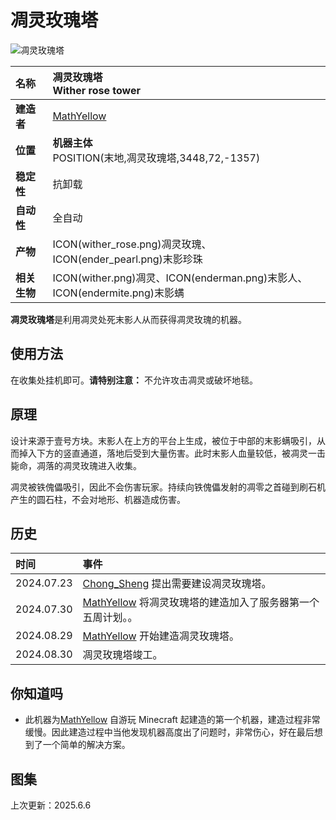 # **凋灵玫瑰塔**
![凋灵玫瑰塔](images/wither_rose_tower.png)

|**名称**|**凋灵玫瑰塔<br>Wither rose tower**|
|:-|:-|
|**建造者**|[MathYellow](?player/MathYellow)|
|**位置**|**机器主体**<br>POSITION(末地,凋灵玫瑰塔,3448,72,-1357)|
|**稳定性**|抗卸载|
|**自动性**|全自动|
|**产物**|ICON(wither_rose.png)凋灵玫瑰、ICON(ender_pearl.png)末影珍珠|
|**相关生物**|ICON(wither.png)凋灵、ICON(enderman.png)末影人、ICON(endermite.png)末影螨|

**凋灵玫瑰塔**是利用凋灵处死末影人从而获得凋灵玫瑰的机器。

## **使用方法**
在收集处挂机即可。**请特别注意：** 不允许攻击凋灵或破坏地毯。

## **原理**
设计来源于壹号方块。末影人在上方的平台上生成，被位于中部的末影螨吸引，从而掉入下方的竖直通道，落地后受到大量伤害。此时末影人血量较低，被凋灵一击毙命，凋落的凋灵玫瑰进入收集。

凋灵被铁傀儡吸引，因此不会伤害玩家。持续向铁傀儡发射的凋零之首碰到刷石机产生的圆石柱，不会对地形、机器造成伤害。

## **历史**
|时间|事件|
|:-|:-|
|2024.07.23|[Chong_Sheng](?player/Chong_Sheng) 提出需要建设凋灵玫瑰塔。|
|2024.07.30|[MathYellow](?player/MathYellow) 将凋灵玫瑰塔的建造加入了服务器第一个五周计划。。|
|2024.08.29|[MathYellow](?player/MathYellow) 开始建造凋灵玫瑰塔。|
|2024.08.30|凋灵玫瑰塔竣工。|

## **你知道吗**
- 此机器为[MathYellow](?player/MathYellow) 自游玩 Minecraft 起建造的第一个机器，建造过程非常缓慢。因此建造过程中当他发现机器高度出了问题时，非常伤心，好在最后想到了一个简单的解决方案。

## **图集**
<div id="pictures">
</div>

<p id="last_update">上次更新：2025.6.6</p>